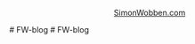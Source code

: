 <p align="center"><a href="https://simonwobben.com" target="_blank">SimonWobben.com</a></p>
#   F W - b l o g  
 #   F W - b l o g  
 
